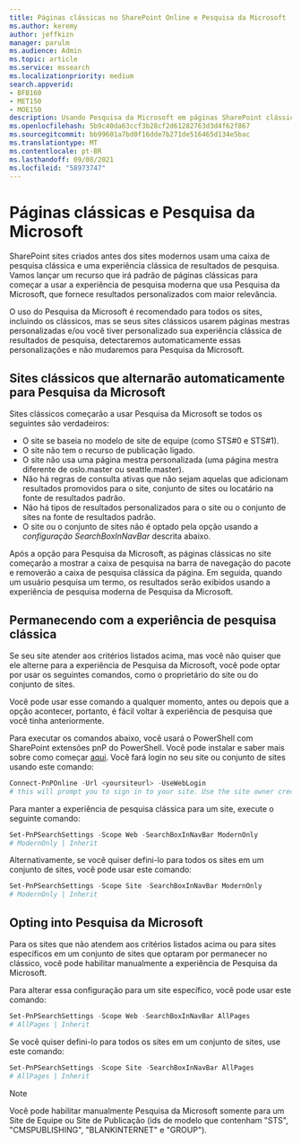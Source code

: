 ```yaml
---
title: Páginas clássicas no SharePoint Online e Pesquisa da Microsoft
ms.author: keremy
author: jeffkizn
manager: parulm
ms.audience: Admin
ms.topic: article
ms.service: mssearch
ms.localizationpriority: medium
search.appverid:
- BFB160
- MET150
- MOE150
description: Usando Pesquisa da Microsoft em páginas SharePoint clássicas
ms.openlocfilehash: 5b9c40da63ccf3b28cf2d61282763d3d4f62f867
ms.sourcegitcommit: bb99601a7bd0f16dde7b271de516465d134e5bac
ms.translationtype: MT
ms.contentlocale: pt-BR
ms.lasthandoff: 09/08/2021
ms.locfileid: "58973747"
---
```

# <a name="classic-pages-and-microsoft-search"></a>Páginas clássicas e Pesquisa da Microsoft

SharePoint sites criados antes dos sites modernos usam uma caixa de pesquisa clássica e uma experiência clássica de resultados de pesquisa. Vamos lançar um recurso que irá padrão de páginas clássicas para começar a usar a experiência de pesquisa moderna que usa Pesquisa da Microsoft, que fornece resultados personalizados com maior relevância.

O uso do Pesquisa da Microsoft é recomendado para todos os sites, incluindo os clássicos, mas se seus sites clássicos usarem páginas mestras personalizadas e/ou você tiver personalizado sua experiência clássica de resultados de pesquisa, detectaremos automaticamente essas personalizações e não mudaremos para Pesquisa da Microsoft.

## <a name="classic-sites-that-will-automatically-switch-to-microsoft-search"></a>Sites clássicos que alternarão automaticamente para Pesquisa da Microsoft

Sites clássicos começarão a usar Pesquisa da Microsoft se todos os seguintes são verdadeiros:

* O site se baseia no modelo de site de equipe (como STS#0 e STS#1).
* O site não tem o recurso de publicação ligado.
* O site não usa uma página mestra personalizada (uma página mestra diferente de oslo.master ou seattle.master).
* Não há regras de consulta ativas que não sejam aquelas que adicionam resultados promovidos para o site, conjunto de sites ou locatário na fonte de resultados padrão.
* Não há tipos de resultados personalizados para o site ou o conjunto de sites na fonte de resultados padrão.
* O site ou o conjunto de sites não é optado pela opção usando a *configuração SearchBoxInNavBar* descrita abaixo.

Após a opção para Pesquisa da Microsoft, as páginas clássicas no site começarão a mostrar a caixa de pesquisa na barra de navegação do pacote e removerão a caixa de pesquisa clássica da página. Em seguida, quando um usuário pesquisa um termo, os resultados serão exibidos usando a experiência de pesquisa moderna de Pesquisa da Microsoft.

## <a name="staying-with-the-classic-search-experience"></a>Permanecendo com a experiência de pesquisa clássica

Se seu site atender aos critérios listados acima, mas você não quiser que ele alterne para a experiência de Pesquisa da Microsoft, você pode optar por usar os seguintes comandos, como o proprietário do site ou do conjunto de sites.

Você pode usar esse comando a qualquer momento, antes ou depois que a opção acontecer, portanto, é fácil voltar à experiência de pesquisa que você tinha anteriormente.

Para executar os comandos abaixo, você usará o PowerShell com SharePoint extensões pnP do PowerShell. Você pode instalar e saber mais sobre como começar [aqui](/powershell/sharepoint/sharepoint-pnp/sharepoint-pnp-cmdlets?view=sharepoint-ps). Você fará login no seu site ou conjunto de sites usando este comando:

```powershell
Connect-PnPOnline -Url <yoursiteurl> -UseWebLogin
# this will prompt you to sign in to your site. Use the site owner credentials.
```

Para manter a experiência de pesquisa clássica para um site, execute o seguinte comando:

```powershell
Set-PnPSearchSettings -Scope Web -SearchBoxInNavBar ModernOnly
# ModernOnly | Inherit
```

Alternativamente, se você quiser defini-lo para todos os sites em um conjunto de sites, você pode usar este comando:

```powershell
Set-PnPSearchSettings -Scope Site -SearchBoxInNavBar ModernOnly
# ModernOnly | Inherit
```

## <a name="opting-into-microsoft-search"></a>Opting into Pesquisa da Microsoft

Para os sites que não atendem aos critérios listados acima ou para sites específicos em um conjunto de sites que optaram por permanecer no clássico, você pode habilitar manualmente a experiência de Pesquisa da Microsoft.

Para alterar essa configuração para um site específico, você pode usar este comando:

```powershell
Set-PnPSearchSettings -Scope Web -SearchBoxInNavBar AllPages
# AllPages | Inherit
```

Se você quiser defini-lo para todos os sites em um conjunto de sites, use este comando:

```powershell
Set-PnPSearchSettings -Scope Site -SearchBoxInNavBar AllPages
# AllPages | Inherit
```

> [!NOTE]
> Você pode habilitar manualmente Pesquisa da Microsoft somente para um Site de Equipe ou Site de Publicação (ids de modelo que contenham "STS", "CMSPUBLISHING", "BLANKINTERNET" e "GROUP").